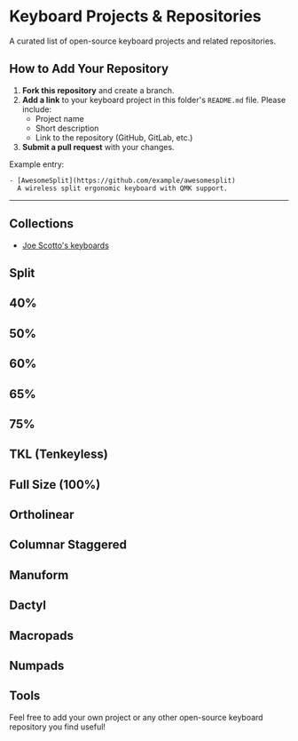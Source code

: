 # Keyboard Projects & Repositories

A curated list of open-source keyboard projects and related repositories.

## How to Add Your Repository

1. **Fork this repository** and create a branch.
2. **Add a link** to your keyboard project in this folder's `README.md` file. Please include:
   - Project name
   - Short description
   - Link to the repository (GitHub, GitLab, etc.)
3. **Submit a pull request** with your changes.

Example entry:

```
- [AwesomeSplit](https://github.com/example/awesomesplit)  
  A wireless split ergonomic keyboard with QMK support.
```

---

## Collections

- [Joe Scotto's keyboards](https://github.com/joe-scotto/scottokeebs)

## Split

## 40%

## 50%

## 60%

## 65%

## 75%

## TKL (Tenkeyless)

## Full Size (100%)

## Ortholinear

## Columnar Staggered

## Manuform

## Dactyl

## Macropads

## Numpads

## Tools

Feel free to add your own project or any other open-source keyboard repository you find useful!